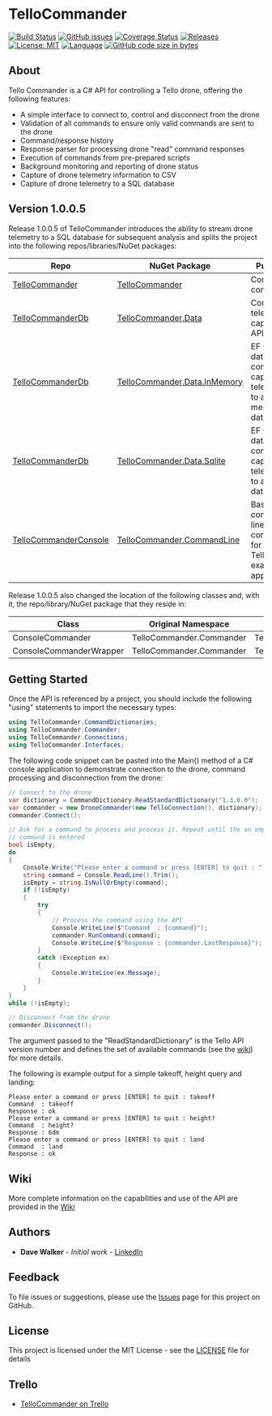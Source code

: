 # TelloCommander
 
[![Build Status](https://github.com/davewalker5/TelloCommander/workflows/.NET%20Core%20CI%20Build/badge.svg)](https://github.com/davewalker5/TelloCommander/actions)
[![GitHub issues](https://img.shields.io/github/issues/davewalker5/TelloCommander)](https://github.com/davewalker5/TelloCommander/issues)
[![Coverage Status](https://coveralls.io/repos/github/davewalker5/TelloCommander/badge.svg?branch=master)](https://coveralls.io/github/davewalker5/TelloCommander?branch=master)
[![Releases](https://img.shields.io/github/v/release/davewalker5/TelloCommander.svg?include_prereleases)](https://github.com/davewalker5/TelloCommander/releases)
[![License: MIT](https://img.shields.io/badge/License-MIT-blue.svg)](https://github.com/davewalker5/TelloCommander/blob/master/LICENSE)
[![Language](https://img.shields.io/badge/language-c%23-blue.svg)](https://github.com/davewalker5/TelloCommander/)
[![GitHub code size in bytes](https://img.shields.io/github/languages/code-size/davewalker5/TelloCommander)](https://github.com/davewalker5/TelloCommander/)

## About

Tello Commander is a C# API for controlling a Tello drone, offering the following features:

- A simple interface to connect to, control and disconnect from the drone
- Validation of all commands to ensure only valid commands are sent to the drone
- Command/response history
- Response parser for processing drone "read" command responses
- Execution of commands from pre-prepared scripts
- Background monitoring and reporting of drone status
- Capture of drone telemetry information to CSV
- Capture of drone telemetry to a SQL database

## Version 1.0.0.5

Release 1.0.0.5 of TelloCommander introduces the ability to stream drone telemetry to a SQL database for subsequent analysis and splits the project into the following repos/libraries/NuGet packages:

| Repo | NuGet Package | Purpose |
| --- | --- | --- |
| [TelloCommander](https://github.com/davewalker5/TelloCommander/) | [TelloCommander](https://www.nuget.org/packages/TelloCommander/) | Core Tello control API |
| [TelloCommanderDb](https://github.com/davewalker5/TelloCommanderDb/) | [TelloCommander.Data](https://www.nuget.org/packages/TelloCommander.Data/) | Core SQL telemetry capture API |
| [TelloCommanderDb](https://github.com/davewalker5/TelloCommanderDb/) | [TelloCommander.Data.InMemory](https://www.nuget.org/packages/TelloCommander.Data.InMemory/) | EF Core database context for capturing telemetry to an in-memory database |
| [TelloCommanderDb](https://github.com/davewalker5/TelloCommanderDb/) | [TelloCommander.Data.Sqlite](https://www.nuget.org/packages/TelloCommander.Data.Sqlite/) | EF Core database context for capturing telemetry to a SQLite database |
| [TelloCommanderConsole](https://github.com/davewalker5/TelloCommanderConsole) | [TelloCommander.CommandLine](https://www.nuget.org/packages/TelloCommander.CommandLine/) | Basis for a command-line controller for the Tello with example application |

Release 1.0.0.5 also changed the location of the following classes and, with it, the repo/library/NuGet package that they reside in:

| Class | Original Namespace | New Namespace |
| --- | --- | --- |
| ConsoleCommander | TelloCommander.Commander | TelloCommander.CommandLine |
| ConsoleCommanderWrapper | TelloCommander.Commander | TelloCommander.CommandLine |

## Getting Started

Once the API is referenced by a project, you should include the following "using" statements to import the necessary types:

```csharp
using TelloCommander.CommandDictionaries;
using TelloCommander.Commander;
using TelloCommander.Connections;
using TelloCommander.Interfaces;
```

The following code snippet can be pasted into the Main() method of a C# console application to demonstrate connection to the drone, command processing and disconnection from the drone:

```csharp
// Connect to the drone
var dictionary = CommandDictionary.ReadStandardDictionary("1.3.0.0");
var commander = new DroneCommander(new TelloConnection(), dictionary);
commander.Connect();

// Ask for a command to process and process it. Repeat until the an empty
// command is entered
bool isEmpty;
do
{
    Console.Write("Please enter a command or press [ENTER] to quit : ");
    string command = Console.ReadLine().Trim();
    isEmpty = string.IsNullOrEmpty(command);
    if (!isEmpty)
    {
        try
        {
            // Process the command using the API
            Console.WriteLine($"Command  : {command}");
            commander.RunCommand(command);
            Console.WriteLine($"Response : {commander.LastResponse}");
        }
        catch (Exception ex)
        {
            Console.WriteLine(ex.Message);
        }
    }
}
while (!isEmpty);

// Disconnect from the drone
commander.Disconnect();
```

The argument passed to the "ReadStandardDictionary" is the Tello API version number and defines the set of available commands (see the [wiki](https://github.com/davewalker5/TelloCommander/wiki/Home)) for more  details.

The following is example output for a simple takeoff, height query and landing:

```
Please enter a command or press [ENTER] to quit : takeoff
Command  : takeoff
Response : ok
Please enter a command or press [ENTER] to quit : height?
Command  : height?
Response : 6dm
Please enter a command or press [ENTER] to quit : land
Command  : land
Response : ok
```

## Wiki

More complete information on the capabilities and use of the API are provided in the [Wiki](https://github.com/davewalker5/TelloCommander/wiki)

## Authors

- **Dave Walker** - *Initial work* - [LinkedIn](https://www.linkedin.com/in/davewalker5/)

## Feedback

To file issues or suggestions, please use the [Issues](https://github.com/davewalker5/TelloCommander/issues) page for this project on GitHub.

## License

This project is licensed under the MIT License - see the [LICENSE](LICENSE) file for details

## Trello

*  [TelloCommander on Trello](https://trello.com/b/VCFq6tAk)
